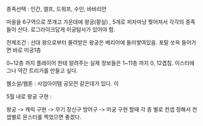 종족선택 : 인간, 엘프, 드워프, 수인, 바바리안

마을을 6구역으로 쪼개고 가운데에 왕궁(황실) , 5개로 피자마냥 찢어져서 각각의 종족들이 산다. 
로그라이크답게 미궁탐사가 있어야 함.

전제조건 : 선대 왕으로부터 물려받은 왕궁은 베리어에 둘러쌓여있음. 포탈 쏘옥 들어가면 바로 미궁1층

0~12층 까지 플레이어 한테 알려주는 실제 정보들은 1~11층 까지 0, 12겹침. 이스터에그나 약간 트리거를 만들고 싶다. 

웹소설/웹툰 : 사업아이템 공모전 같은데가 있다. 이

5월 내로 왕궁 구현 : 

왕궁 -> 캐릭 구현 -> 무기 장신구 방어구  -> 미궁 구현 할때 각 층 별로 컨셉 정해서 컨셉별로 몬스터를 찍었으면 좋겠다.
